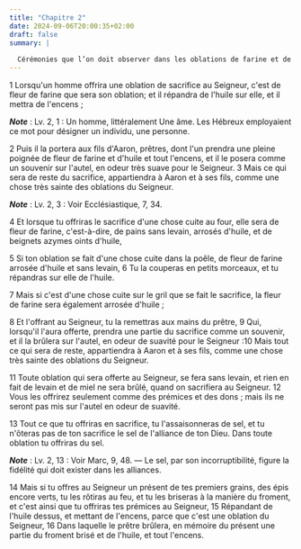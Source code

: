 ```yaml
---
title: "Chapitre 2"
date: 2024-09-06T20:00:35+02:00
draft: false
summary: |
  
  Cérémonies que l’on doit observer dans les oblations de farine et de pain, et dans celle des prémices.
---
```



1 Lorsqu'un homme offrira une oblation de sacrifice au Seigneur, c'est de fleur de farine que sera son oblation; et il répandra de l'huile sur elle, et il mettra de l'encens ;

***Note*** :  Lv. 2, 1 : Un homme, littéralement Une âme. Les Hébreux employaient ce mot pour désigner un individu, une personne.

2 Puis il la portera aux fils d'Aaron, prêtres, dont l'un prendra une pleine poignée de fleur de farine et d'huile et tout l'encens, et il le posera comme un souvenir sur l'autel, en odeur très suave pour le Seigneur. 3 Mais ce qui sera de reste du sacrifice, appartiendra à Aaron et à ses fils, comme une chose très sainte des oblations du Seigneur.

***Note*** :  Lv. 2, 3 : Voir Ecclésiastique, 7, 34.


4 Et lorsque tu offriras le sacrifice d'une chose cuite au four, elle sera de fleur de farine, c'est-à-dire, de pains sans levain, arrosés d'huile, et de beignets azymes oints d'huile,


5 Si ton oblation se fait d'une chose cuite dans la poêle, de fleur de farine arrosée d'huile et sans levain, 6 Tu la couperas en petits morceaux, et tu répandras sur elle de l'huile.


7 Mais si c'est d'une chose cuite sur le gril que se fait le sacrifice, la fleur de farine sera également arrosée d'huile ;


8 Et l'offrant au Seigneur, tu la remettras aux mains du prêtre, 9 Qui, lorsqu'il l'aura offerte, prendra une partie du sacrifice comme un souvenir, et il la brûlera sur l'autel, en odeur de suavité pour le Seigneur :10 Mais tout ce qui sera de reste, appartiendra à Aaron et à ses fils, comme une chose très sainte des oblations du Seigneur.


11 Toute oblation qui sera offerte au Seigneur, se fera sans levain, et rien en fait de levain et de miel ne sera brûlé, quand on sacrifiera au Seigneur. 12 Vous les offrirez seulement comme des prémices et des dons ; mais ils ne seront pas mis sur l'autel en odeur de suavité.


13 Tout ce que tu offriras en sacrifice, tu l'assaisonneras de sel, et tu n'ôteras pas de ton sacrifice le sel de l'alliance de ton Dieu. Dans toute oblation tu offriras du sel.

***Note*** :  Lv. 2, 13 : Voir Marc, 9, 48. ― Le sel, par son incorruptibilité, figure la fidélité qui doit exister dans les alliances.


14 Mais si tu offres au Seigneur un présent de tes premiers grains, des épis encore verts, tu les rôtiras au feu, et tu les briseras à la manière du froment, et c'est ainsi que tu offriras tes prémices au Seigneur, 15 Répandant de l'huile dessus, et mettant de l'encens, parce que c'est une oblation du Seigneur, 16 Dans laquelle le prêtre brûlera, en mémoire du présent une partie du froment brisé et de l'huile, et tout l'encens.

